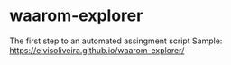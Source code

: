 # waarom-explorer
The first step to an automated assingment script
Sample: https://elvisoliveira.github.io/waarom-explorer/
